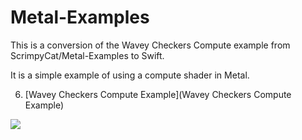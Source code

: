 Metal-Examples
==============

This is a conversion of the Wavey Checkers Compute example from ScrimpyCat/Metal-Examples to Swift.

It is a simple example of using a compute shader in Metal.

 6. [Wavey Checkers Compute Example](Wavey Checkers Compute Example)
 
 ![](https://raw.githubusercontent.com/Jamnitzer/Wavey_Checkers_Compute/master/screen.png)
